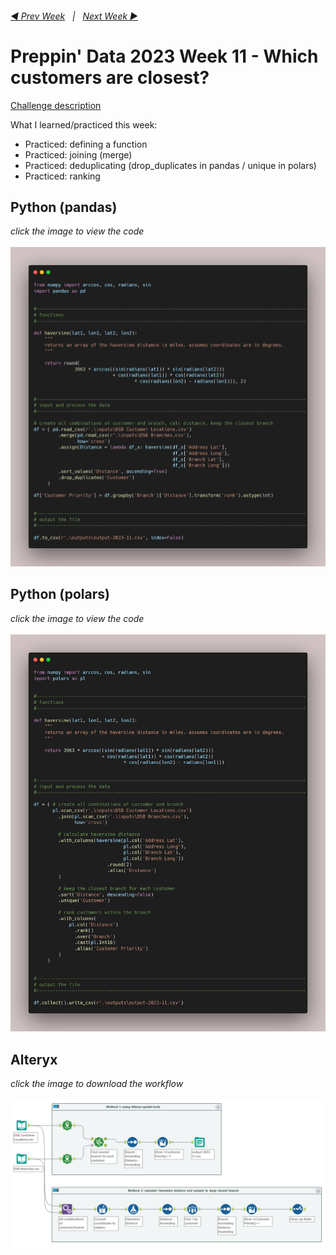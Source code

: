 <h6><a href="..\preppin-data-2023-10\README.md">◀  Prev Week</a>&nbsp;&nbsp;&nbsp;|&nbsp;&nbsp;&nbsp;<a href="..\preppin-data-2023-12\README.md">Next Week  ▶</a></h6>

# Preppin' Data 2023 Week 11 - Which customers are closest?

[Challenge description](https://preppindata.blogspot.com/2023/03/2023-week-11-which-customers-are-closest.html)

What I learned/practiced this week:
* Practiced: defining a function
* Practiced: joining (merge)
* Practiced: deduplicating (drop_duplicates in pandas / unique in polars)
* Practiced: ranking

## Python (pandas)
<i>click the image to view the code</i><br>
<br>
<a href="preppin-data-2023-11.py">
<img src="img-python-code-2023-11.png?raw=true" alt="Python code (pandas)">
</a>

## Python (polars)
<i>click the image to view the code</i><br>
<br>
<a href="preppin-data-2023-11-polars.py">
<img src="img-python-code-2023-11-polars.png?raw=true" alt="Python code (polars)">
</a>

## Alteryx
<i>click the image to download the workflow</i><br>
<br>
<a href="preppin-data-2023-11.yxzp">
<img src="img-alteryx-2023-11.png?raw=true" alt="Alteryx workflow">
</a>